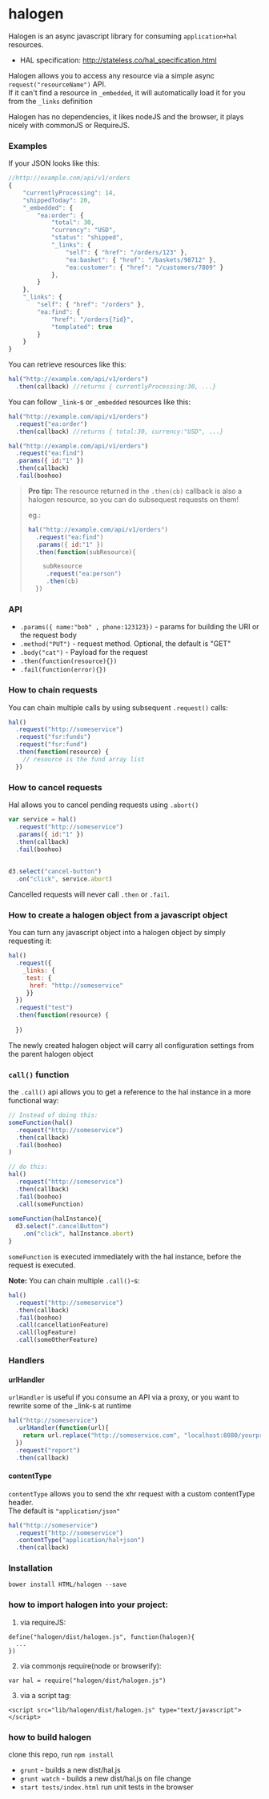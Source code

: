 halogen
==========

Halogen is an async javascript library for consuming `application+hal` resources.

 - HAL specification: http://stateless.co/hal_specification.html

Halogen allows you to access any resource via a simple async `request("resourceName")` API. 
<br>If it can't find a resource in `_embedded`, it will automatically load it for you from the `_links` definition

Halogen has no dependencies, it likes nodeJS and the browser, it plays nicely with commonJS or RequireJS.
### Examples
If your JSON looks like this:
```js
//http://example.com/api/v1/orders
{
    "currentlyProcessing": 14,
    "shippedToday": 20,
    "_embedded": {
        "ea:order": {
            "total": 30,
            "currency": "USD",
            "status": "shipped",
            "_links": {
                "self": { "href": "/orders/123" },
                "ea:basket": { "href": "/baskets/98712" },
                "ea:customer": { "href": "/customers/7809" }
            },
        }
    },
    "_links": {
        "self": { "href": "/orders" },
        "ea:find": {
            "href": "/orders{?id}",
            "templated": true
        }
    }
}
```
You can retrieve resources like this:
```javascript
hal("http://example.com/api/v1/orders")
  .then(callback) //returns { currentlyProcessing:30, ...}
```
You can follow `_link`-s or `_embedded` resources like this:
```javascript
hal("http://example.com/api/v1/orders")
  .request("ea:order")
  .then(callback) //returns { total:30, currency:"USD", ...}
```

```javascript
hal("http://example.com/api/v1/orders")
  .request("ea:find")
  .params({ id:"1" })
  .then(callback) 
  .fail(boohoo)
```

> __Pro tip:__ The resource returned in the `.then(cb)` callback is also a halogen resource, so you can do subsequest requests on them!
>
> eg.:
> 
> ```javascript
> hal("http://example.com/api/v1/orders")
>   .request("ea:find")
>   .params({ id:"1" })
>   .then(function(subResource){
>
>     subResource
>      .request("ea:person")
>      .then(cb)
>   })
> ```

### API

 - `.params({ name:"bob" , phone:123123})` - params for building the URI or the request body
 - `.method("PUT")` - request method. Optional, the default is "GET"
 - `.body("cat")` - Payload for the request
 - `.then(function(resource){})`
 - `.fail(function(error){})`

### How to chain requests
You can chain multiple calls by using subsequent `.request()` calls:
```javascript
hal()  
  .request("http://someservice")
  .request("fsr:funds")  
  .request("fsr:fund")  
  .then(function(resource) {  
    // resource is the fund array list   
  })  
```


### How to cancel requests
Hal allows you to cancel pending requests using `.abort()`
```javascript
var service = hal()  
  .request("http://someservice")
  .params({ id:"1" })
  .then(callback)
  .fail(boohoo)
  
  
d3.select("cancel-button")
  .on("click", service.abort)
```
Cancelled requests will never call `.then` or `.fail`.

### How to create a halogen object from a javascript object
You can turn any javascript object into a halogen object by simply requesting it:
```javascript
hal()
  .request({
    _links: { 
     test: {
      href: "http://someservice"
     }}
  })
  .request("test")
  .then(function(resource) {  
    
  })  
```
The newly created halogen object will carry all configuration settings from the parent halogen object

### `call()` function
the `.call()` api allows you to get a reference to the hal instance in a more functional way:
```javascript
// Instead of doing this:
someFunction(hal()  
  .request("http://someservice")
  .then(callback)
  .fail(boohoo)
)

// do this:
hal()  
  .request("http://someservice")
  .then(callback)
  .fail(boohoo)
  .call(someFunction)
  
someFunction(halInstance){
  d3.select(".cancelButton")
    .on("click", halInstance.abort)
}
```
`someFunction` is executed immediately with the hal instance, before the request is executed.

__Note:__ You can chain multiple `.call()`-s:
```js
hal()  
  .request("http://someservice")
  .then(callback)
  .fail(boohoo)
  .call(cancellationFeature)
  .call(logFeature)
  .call(someOtherFeature)

```


### Handlers
#### urlHandler
`urlHandler` is useful if you consume an API via a proxy, or you want to rewrite some of the _link-s at runtime
```javascript
hal("http://someservice")
  .urlHandler(function(url){
    return url.replace("http://someservice.com", "localhost:8080/yourproxy")
  })
  .request("report")
  .then(callback)
```


#### contentType
`contentType` allows you to send the xhr request with a custom contentType header. 
<br>The default is `"application/json"`
```javascript
hal("http://someservice")
  .request("http://someservice")
  .contentType("application/hal+json")
  .then(callback)
```

### Installation
`bower install HTML/halogen --save`

### how to import halogen into your project:
1. via requireJS:
```
define("halogen/dist/halogen.js", function(halogen){
  ...
})
```
2. via commonjs require(node or browserify):
```
var hal = require("halogen/dist/halogen.js")
```
3. via a script tag:
```
<script src="lib/halogen/dist/halogen.js" type="text/javascript"></script>
```


### how to build halogen
clone this repo, run `npm install`
- `grunt` - builds a new dist/hal.js
- `grunt watch` - builds a new dist/hal.js on file change
- `start tests/index.html` run unit tests in the browser
